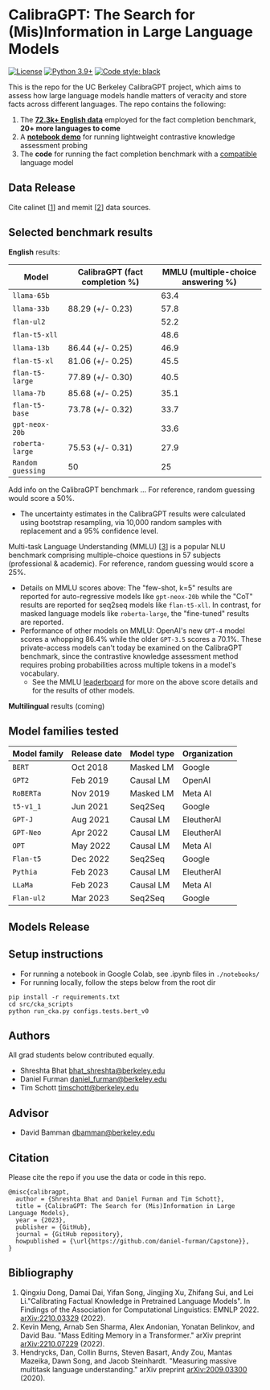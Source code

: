 # CalibraGPT: The Search for (Mis)Information in Large Language Models

[![License](https://img.shields.io/badge/license-MIT-green.svg)](https://github.com/daniel-furman/Capstone/blob/main/LICENSE) 
[![Python 3.9+](https://img.shields.io/badge/python-3.9+-blue.svg)](https://www.python.org/downloads/release/python-390/) 
[![Code style: black](https://img.shields.io/badge/code%20style-black-000000.svg)](https://github.com/psf/black) 

This is the repo for the UC Berkeley CalibraGPT project, which aims to assess how large language models handle matters of veracity and store facts across different languages. The repo contains the following:

1. The [**72.3k+ English data**][data] employed for the fact completion benchmark, **20+ more languages to come**
2. A [**notebook demo**][notebook_cka_demo] for running lightweight contrastive knowledge assessment probing
3. The **code** for running the fact completion benchmark with a [compatible](https://github.com/daniel-furman/Capstone#model-families-tested) language model

## Data Release

Cite calinet [[1][bib]] and memit [[2][bib]] data sources. 

## Selected benchmark results

**English** results:

| Model           | CalibraGPT (fact completion %)     | MMLU (multiple-choice answering %)    |
|------------------|---------------------------------------------|------------------------------------------------|
| `llama-65b`    |    | 63.4           |
| `llama-33b`    | 88.29 (+/- 0.23)   | 57.8           |
| `flan-ul2`      |    | 52.2           |
| `flan-t5-xll`   |    | 48.6           |
| `llama-13b`    | 86.44 (+/- 0.25)   | 46.9           |
| `flan-t5-xl`| 81.06 (+/- 0.25)   | 45.5           |
| `flan-t5-large`| 77.89 (+/- 0.30)   | 40.5           |
| `llama-7b`      | 85.68 (+/- 0.25)    | 35.1           |
| `flan-t5-base`  | 73.78 (+/- 0.32)    | 33.7           |
| `gpt-neox-20b`  |    | 33.6           |
| `roberta-large` | 75.53 (+/- 0.31)   | 27.9           |
| `Random guessing` | 50   | 25           |

Add info on the CalibraGPT benchmark ... For reference, random guessing would score a 50%.

* The uncertainty estimates in the CalibraGPT results were calculated using bootstrap resampling, via 10,000 random samples with replacement and a 95% confidence level.  

Multi-task Language Understanding (MMLU) [[3][bib]] is a popular NLU benchmark comprising multiple-choice questions in 57 subjects (professional & academic). For reference, random guessing would score a 25%. 

* Details on MMLU scores above: The "few-shot, k=5" results are reported for auto-regressive models like `gpt-neox-20b` while the "CoT" results are reported for seq2seq models like `flan-t5-xll`. In contrast, for masked language models like `roberta-large`, the "fine-tuned" results are reported. 
* Performance of other models on MMLU: OpenAI's new `GPT-4` model scores a whopping 86.4% while the older `GPT-3.5` scores a 70.1%. These private-access models can't today be examined on the CalibraGPT benchmark, since the contrastive knowledge assessment method requires probing probabilities across multiple tokens in a model's vocabulary.
    * See the MMLU [leaderboard][mmlu] for more on the above score details and for the results of other models. 

**Multilingual** results (coming)

## Model families tested

| Model family | Release date | Model type | Organization |
|--------------|--------------|------------|--------------|
| `BERT`       | Oct 2018     | Masked LM  | Google       |
| `GPT2`       | Feb 2019     | Causal LM  | OpenAI       |
| `RoBERTa`    | Nov 2019     | Masked LM  | Meta AI      |
| `t5-v1_1`    | Jun 2021     | Seq2Seq    | Google       |
| `GPT-J`      | Aug 2021     | Causal LM  | EleutherAI   |
| `GPT-Neo`    | Apr 2022     | Causal LM  | EleutherAI   |
| `OPT`        | May 2022     | Causal LM  | Meta AI      |
| `Flan-t5`    | Dec 2022     | Seq2Seq    | Google       |
| `Pythia`     | Feb 2023     | Causal LM  | EleutherAI   |
| `LLaMa`      | Feb 2023     | Causal LM  | Meta AI      |
| `Flan-ul2`   | Mar 2023     | Seq2Seq    | Google       |

## Models Release

## Setup instructions

* For running a notebook in Google Colab, see .ipynb files in ```./notebooks/```
* For running locally, follow the steps below from the root dir

```
pip install -r requirements.txt
cd src/cka_scripts
python run_cka.py configs.tests.bert_v0
```

## Authors
All grad students below contributed equally.

* Shreshta Bhat <bhat_shreshta@berkeley.edu>
* Daniel Furman <daniel_furman@berkeley.edu>
* Tim Schott <timschott@berkeley.edu>

## Advisor

* David Bamman <dbamman@berkeley.edu>

## Citation

Please cite the repo if you use the data or code in this repo.

```
@misc{calibragpt,
  author = {Shreshta Bhat and Daniel Furman and Tim Schott},
  title = {CalibraGPT: The Search for (Mis)Information in Large Language Models},
  year = {2023},
  publisher = {GitHub},
  journal = {GitHub repository},
  howpublished = {\url{https://github.com/daniel-furman/Capstone}},
}
```

## Bibliography 

1. Qingxiu Dong, Damai Dai, Yifan Song, Jingjing Xu, Zhifang Sui, and Lei Li."Calibrating Factual Knowledge in Pretrained Language Models". In Findings of the Association for Computational Linguistics: EMNLP 2022. [arXiv:2210.03329][cka] (2022).
2. Kevin Meng, Arnab Sen Sharma, Alex Andonian, Yonatan Belinkov, and David Bau. "Mass Editing Memory in a Transformer." arXiv preprint [arXiv:2210.07229][memit] (2022).
3. Hendrycks, Dan, Collin Burns, Steven Basart, Andy Zou, Mantas Mazeika, Dawn Song, and Jacob Steinhardt. "Measuring massive multitask language understanding." arXiv preprint [arXiv:2009.03300][mmlu_paper] (2020).

[notebook_cka_demo]: https://colab.research.google.com/github/daniel-furman/Capstone/blob/main/notebooks/cka_run_main_demo.ipynb
[data]: https://github.com/daniel-furman/Capstone/tree/main/data/calibragpt_full_input_information.json
[cka]: https://arxiv.org/abs/2210.03329
[memit]: https://arxiv.org/abs/2210.07229
[mmlu]: https://paperswithcode.com/sota/multi-task-language-understanding-on-mmlu
[mmlu_paper]: https://arxiv.org/abs/2009.03300
[bib]: https://github.com/daniel-furman/Capstone#bibliography
